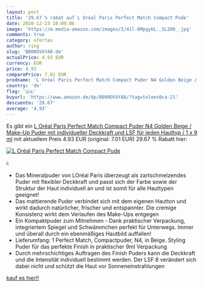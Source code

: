 ```yaml
---
layout: post
title: '29.67 % rabat auf L Oréal Paris Perfect Match Compact Pude'
date: 2020-12-23 16:09:06
image: 'https://m.media-amazon.com/images/I/41l-6MpgybL._SL200_.jpg'
comments: true
category: ofertas
author: ring
slug: 'B000OVXYA8-de'
actualPrice: 4.93 EUR
currency: EUR
price: 4.93
comparePrice: 7.01 EUR
prodname: 'L Oréal Paris Perfect Match Compact Puder N4 Golden Beige / Make-Up Puder mit individueller Deckkraft und LSF für jeden Hauttyp / 1 x 9 ml'
country: 'de'
flag: '🇩🇪'
buyurl: 'https://www.amazon.de/dp/B000OVXYA8/?tag=tolees0ca-21'
descuento: '29.67'
average: '4.93'
---
```


Es gibt ein [L Oréal Paris Perfect Match Compact Puder N4 Golden Beige / Make-Up Puder mit individueller Deckkraft und LSF für jeden Hauttyp / 1 x 9 ml](https://www.amazon.de/dp/B000OVXYA8/?tag=tolees0ca-21) mit aktuellem Preis 4.93 EUR (original: 7.01 EUR) 29.67 % Rabatt hier:

[![L Oréal Paris Perfect Match Compact Pude](https://m.media-amazon.com/images/I/41l-6MpgybL._SL200_.jpg)](https://www.amazon.de/dp/B000OVXYA8/?tag=tolees0ca-21)

ℹ️:

- Das Mineralpuder von LOréal Paris überzeugt als zartschmelzendes Puder mit flexibler Deckkraft und passt sich der Farbe sowie der Struktur der Haut individuell an und ist somit für alle Hauttypen geeignet!
- Das mattierende Puder verbindet sich mit dem eigenen Hautton und wirkt dadurch natürlicher, frischer und entspannter. Die cremige Konsistenz wirkt dem Verlaufen des Make-Ups entgegen
- Ein Kompaktpuder zum Mitnehmen - Dank praktischer Verpackung, integriertem Spiegel und Schwämmchen perfekt für Unterwegs. Immer und überall durch ein ebenmäßiges Hautbild auffallen!
- Lieferumfang: 1 Perfect Match, Compactpuder, N4, in Beige. Styling Puder für das perfekte Finish in praktischer 9ml Verpackung
- Durch mehrschichtiges Auftragen des Finish Puders kann die Deckkraft und die Intensität individuell bestimmt werden. Der LSF 8 verändert sich dabei nicht und schützt die Haut vor Sonneneinstrahlungen

[kauf es hier!!](https://www.amazon.de/dp/B000OVXYA8/?tag=tolees0ca-21)
